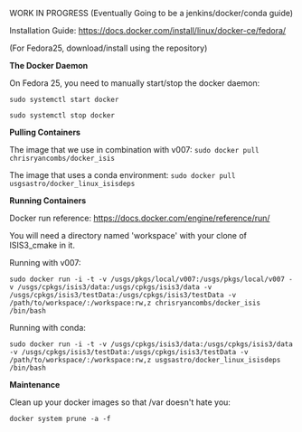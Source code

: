 WORK IN PROGRESS (Eventually Going to be a jenkins/docker/conda guide)

Installation Guide: https://docs.docker.com/install/linux/docker-ce/fedora/

(For Fedora25, download/install using the repository)

**The Docker Daemon**

On Fedora 25, you need to manually start/stop the docker daemon: 

`sudo systemctl start docker`

`sudo systemctl stop docker`

**Pulling Containers**

The image that we use in combination with v007:
`sudo docker pull chrisryancombs/docker_isis`

The image that uses a conda environment:
`sudo docker pull usgsastro/docker_linux_isisdeps`

**Running Containers**

Docker run reference: https://docs.docker.com/engine/reference/run/

You will need a directory named 'workspace' with your clone of ISIS3_cmake in it.

Running with v007:

`sudo docker run -i -t -v /usgs/pkgs/local/v007:/usgs/pkgs/local/v007 -v /usgs/cpkgs/isis3/data:/usgs/cpkgs/isis3/data -v /usgs/cpkgs/isis3/testData:/usgs/cpkgs/isis3/testData -v /path/to/workspace/:/workspace:rw,z chrisryancombs/docker_isis /bin/bash`


Running with conda:

`sudo docker run -i -t -v /usgs/cpkgs/isis3/data:/usgs/cpkgs/isis3/data -v /usgs/cpkgs/isis3/testData:/usgs/cpkgs/isis3/testData -v /path/to/workspace/:/workspace:rw,z usgsastro/docker_linux_isisdeps /bin/bash`

**Maintenance**

Clean up your docker images so that /var doesn't hate you: 

`docker system prune -a -f`